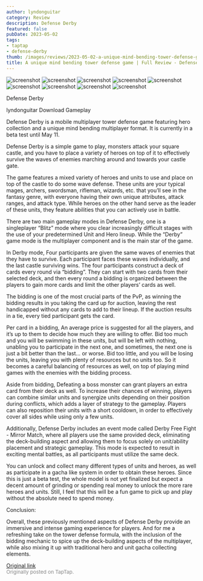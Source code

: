 ```yaml
---
author: lyndonguitar
category: Review
description: Defense Derby
featured: false
pubDate: 2023-05-02
tags:
- taptap
- defense-derby
thumb: /images/reviews/2023-05-02-a-unique-mind-bending-tower-defense-game--full-review---defense-derby-0.avif
title: A unique mind bending tower defense game | Full Review - Defense Derby
---
```


<div class="gallery">
  <img src="/images/reviews/2023-05-02-a-unique-mind-bending-tower-defense-game--full-review---defense-derby-0.avif" alt="screenshot" />
  <img src="/images/reviews/2023-05-02-a-unique-mind-bending-tower-defense-game--full-review---defense-derby-1.avif" alt="screenshot" />
  <img src="/images/reviews/2023-05-02-a-unique-mind-bending-tower-defense-game--full-review---defense-derby-2.avif" alt="screenshot" />
  <img src="/images/reviews/2023-05-02-a-unique-mind-bending-tower-defense-game--full-review---defense-derby-3.avif" alt="screenshot" />
  <img src="/images/reviews/2023-05-02-a-unique-mind-bending-tower-defense-game--full-review---defense-derby-4.avif" alt="screenshot" />
  <img src="/images/reviews/2023-05-02-a-unique-mind-bending-tower-defense-game--full-review---defense-derby-5.avif" alt="screenshot" />
  <img src="/images/reviews/2023-05-02-a-unique-mind-bending-tower-defense-game--full-review---defense-derby-6.avif" alt="screenshot" />
  <img src="/images/reviews/2023-05-02-a-unique-mind-bending-tower-defense-game--full-review---defense-derby-7.avif" alt="screenshot" />
  <img src="/images/reviews/2023-05-02-a-unique-mind-bending-tower-defense-game--full-review---defense-derby-8.avif" alt="screenshot" />
</div>

Defense Derby

lyndonguitar
Download
Gameplay

Defense Derby is a mobile multiplayer tower defense game featuring hero collection and a unique mind bending multiplayer format. It is currently in a beta test until May 11.

Defense Derby is a simple game to play, monsters attack your square castle, and you have to place a variety of heroes on top of it to effectively survive the waves of enemies marching around and towards your castle gate.

The game features a mixed variety of heroes and units to use and place on top of the castle to do some wave defense. These units are your typical mages, archers, swordsman, rifleman, wizards, etc. that you’ll see in the fantasy genre, with everyone having their own unique attributes, attack ranges, and attack type. While heroes on the other hand serve as the leader of these units, they feature abilities that you can actively use in battle.

There are two main gameplay modes in Defense Derby, one is a singleplayer “Blitz” mode where you clear increasingly difficult stages with the use of your predetermined Unit and Hero lineup. While the “Derby” game mode is the multiplayer component and is the main star of the game.

In Derby mode, Four participants are given the same waves of enemies that they have to survive. Each participant faces these waves individually, and the last castle surviving wins. The four participants construct a deck of cards every round via “bidding”. They can start with two cards from their selected deck, and then every round a bidding is organized between the players to gain more cards and limit the other players’ cards as well.

The bidding is one of the most crucial parts of the PvP, as winning the bidding results in you taking the card up for auction, leaving the rest handicapped without any cards to add to their lineup. If the auction results in a tie, every tied participant gets the card.

Per card in a bidding, An average price is suggested for all the players, and it’s up to them to decide how much they are willing to offer. Bid too much and you will be swimming in these units, but will be left with nothing, unabling you to participate in the next one, and sometimes, the next one is just a bit better than the last… or worse. Bid too little, and you will be losing the units, leaving you with plenty of resources but no units too.  So it becomes a careful balancing of resources as well, on top of playing mind games with the enemies with the bidding process.

Aside from bidding, Defeating a boss monster can grant players an extra card from their deck as well. To increase their chances of winning, players can combine similar units and synergize units depending on their position during conflicts, which adds a layer of strategy to the gameplay. Players can also reposition their units with a short cooldown, in order to effectively cover all sides while using only a few units.

Additionally, Defense Derby includes an event mode called Derby Free Fight - Mirror Match, where all players use the same provided deck, eliminating the deck-building aspect and allowing them to focus solely on unit/ability placement and strategic gameplay.  This mode is expected to result in exciting mental battles, as all participants must utilize the same deck.

You can unlock and collect many different types of units and heroes, as well as participate in a gacha like system in order to obtain these heroes. Since this is just a beta test, the whole model is not yet finalized but expect a decent amount of grinding or spending real money to unlock the more rare heroes and units. Still, I feel that this will be a fun game to pick up and play without the absolute need to spend money.

Conclusion:

Overall, these previously mentioned aspects of Defense Derby provide an immersive and intense gaming experience for players. And for me a refreshing take on the tower defense formula, with the inclusion of the bidding mechanic to spice up the deck-building aspects of the multiplayer, while also mixing it up with traditional hero and unit gacha collecting elements.

[Original link](https://www.taptap.io/post/5310914)<br><span style="font-size: 0.95em; color: #888;">Originally posted on TapTap.</span>